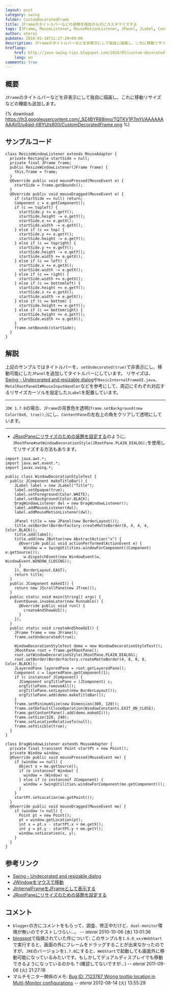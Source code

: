```yaml
---
layout: post
category: swing
folder: CustomDecoratedFrame
title: JFrameのタイトルバーなどの装飾を独自のものにカスタマイズする
tags: [JFrame, MouseListener, MouseMotionListener, JPanel, JLabel, ContentPane, Transparent]
author: aterai
pubdate: 2010-01-18T11:27:29+09:00
description: JFrameのタイトルバーなどを非表示にして独自に描画し、これに移動リサイズなどの機能も追加します。
hreflang:
    href: http://java-swing-tips.blogspot.com/2010/05/custom-decorated-titlebar-jframe.html
    lang: en
comments: true
---
```

## 概要
`JFrame`のタイトルバーなどを非表示にして独自に描画し、これに移動リサイズなどの機能も追加します。

{% download https://lh3.googleusercontent.com/_9Z4BYR88imo/TQTKV1P7mYI/AAAAAAAAAV0/u4qjd-ItBYU/s800/CustomDecoratedFrame.png %}

## サンプルコード
<pre class="prettyprint"><code>class ResizeWindowListener extends MouseAdapter {
  private Rectangle startSide = null;
  private final JFrame frame;
  public ResizeWindowListener(JFrame frame) {
    this.frame = frame;
  }
  @Override public void mousePressed(MouseEvent e) {
    startSide = frame.getBounds();
  }
  @Override public void mouseDragged(MouseEvent e) {
    if (startSide == null) return;
    Component c = e.getComponent();
    if (c == topleft) {
      startSide.y += e.getY();
      startSide.height -= e.getY();
      startSide.x += e.getX();
      startSide.width -= e.getX();
    } else if (c == top) {
      startSide.y += e.getY();
      startSide.height -= e.getY();
    } else if (c == topright) {
      startSide.y += e.getY();
      startSide.height -= e.getY();
      startSide.width += e.getX();
    } else if (c == left) {
      startSide.x += e.getX();
      startSide.width -= e.getX();
    } else if (c == right) {
      startSide.width += e.getX();
    } else if (c == bottomleft) {
      startSide.height += e.getY();
      startSide.x += e.getX();
      startSide.width -= e.getX();
    } else if (c == bottom) {
      startSide.height += e.getY();
    } else if (c == bottomright) {
      startSide.height += e.getY();
      startSide.width += e.getX();
    }
    frame.setBounds(startSide);
  }
}
</code></pre>

## 解説
上記のサンプルではタイトルバーを、`setUndecorated(true)`で非表示にし、移動可能にした`JPanel`を追加してタイトルバーにしています。
リサイズは、[Swing - Undecorated and resizable dialog](https://community.oracle.com/thread/1365156)や`BasicInternalFrameUI.java`、`MetalRootPaneUI#MouseInputHandler`などを参考にして、周辺にそれぞれ対応するリサイズカーソルを設定した`JLabel`を配置しています。

- - - -
`JDK 1.7.0`の場合、`JFrame`の背景色を透明(`frame.setBackground(new Color(0x0, true));`)にし、`ContentPane`の左右上の角をクリアして透明にしています。

- - - -
- [JRootPaneにリサイズのための装飾を設定する](http://ateraimemo.com/Swing/WindowDecorationStyle.html)のように、`JRootPane#setWindowDecorationStyle(JRootPane.PLAIN_DIALOG);`を使用してリサイズする方法もあります。

<!-- dummy comment line for breaking list -->

<pre class="prettyprint"><code>import java.awt.*;
import java.awt.event.*;
import javax.swing.*;

public class WindowDecorationStyleTest {
  public JComponent makeTitleBar() {
    JLabel label = new JLabel("Title");
    label.setOpaque(true);
    label.setForeground(Color.WHITE);
    label.setBackground(Color.BLACK);
    DragWindowListener dwl = new DragWindowListener();
    label.addMouseListener(dwl);
    label.addMouseMotionListener(dwl);

    JPanel title = new JPanel(new BorderLayout());
    title.setBorder(BorderFactory.createMatteBorder(0, 4, 4, 4, Color.BLACK));
    title.add(label);
    title.add(new JButton(new AbstractAction("x") {
      @Override public void actionPerformed(ActionEvent e) {
        Window w = SwingUtilities.windowForComponent((Component) e.getSource());
        w.dispatchEvent(new WindowEvent(w, WindowEvent.WINDOW_CLOSING));
      }
    }), BorderLayout.EAST);
    return title;
  }
  public JComponent makeUI() {
    return new JScrollPane(new JTree());
  }
  public static void main(String[] args) {
    EventQueue.invokeLater(new Runnable() {
      @Override public void run() {
        createAndShowGUI();
      }
    });
  }
  public static void createAndShowGUI() {
    JFrame frame = new JFrame();
    frame.setUndecorated(true);

    WindowDecorationStyleTest demo = new WindowDecorationStyleTest();
    JRootPane root = frame.getRootPane();
    root.setWindowDecorationStyle(JRootPane.PLAIN_DIALOG);
    root.setBorder(BorderFactory.createMatteBorder(4, 8, 8, 8, Color.BLACK));
    JLayeredPane layeredPane = root.getLayeredPane();
    Component c = layeredPane.getComponent(1);
    if (c instanceof JComponent) {
      JComponent orgTitlePane = (JComponent) c;
      orgTitlePane.removeAll();
      orgTitlePane.setLayout(new BorderLayout());
      orgTitlePane.add(demo.makeTitleBar());
    }
    frame.setMinimumSize(new Dimension(300, 120));
    frame.setDefaultCloseOperation(WindowConstants.EXIT_ON_CLOSE);
    frame.getContentPane().add(demo.makeUI());
    frame.setSize(320, 240);
    frame.setLocationRelativeTo(null);
    frame.setVisible(true);
  }
}

class DragWindowListener extends MouseAdapter {
  private final transient Point startPt = new Point();
  private Window window;
  @Override public void mousePressed(MouseEvent me) {
    if (window == null) {
      Object o = me.getSource();
      if (o instanceof Window) {
        window = (Window) o;
      } else if (o instanceof JComponent) {
        window = SwingUtilities.windowForComponent(me.getComponent());
      }
    }
    startPt.setLocation(me.getPoint());
  }
  @Override public void mouseDragged(MouseEvent me) {
    if (window != null) {
      Point pt = new Point();
      pt = window.getLocation(pt);
      int x = pt.x - startPt.x + me.getX();
      int y = pt.y - startPt.y + me.getY();
      window.setLocation(x, y);
    }
  }
}
</code></pre>

## 参考リンク
- [Swing - Undecorated and resizable dialog](https://community.oracle.com/thread/1365156)
- [JWindowをマウスで移動](http://ateraimemo.com/Swing/DragWindow.html)
- [JInternalFrameをJFrameとして表示する](http://ateraimemo.com/Swing/InternalFrameTitleBar.html)
- [JRootPaneにリサイズのための装飾を設定する](http://ateraimemo.com/Swing/WindowDecorationStyle.html)

<!-- dummy comment line for breaking list -->

## コメント
- `blogger`の方にコメントをもらって、調査、修正中だけど、`dual-monitor`環境が無いのでテストしづらい…。 -- *aterai* 2010-10-06 (水) 13:01:36
- [blogspot](http://java-swing-tips.blogspot.com/2010/05/custom-decorated-titlebar-jframe.html)で指摘されていた件について: このサンプルを`1.6.0_xx`+`WebStart`で実行すると、画面の外にフレームをドラッグすることが出来なかったのですが、`JRE`のバージョンを`1.7.0`にすると、`WebStart`で起動しても画面外に移動可能になっているみたいです。もしかしてデュアルディスプレイでも移動できるようになっているのかも？(確認してないですが...) -- *aterai* 2011-09-06 (火) 21:27:18
- マルチモニター関係のメモ: [Bug ID: 7123767 Wrong tooltip location in Multi-Monitor configurations](http://bugs.java.com/bugdatabase/view_bug.do?bug_id=7123767) -- *aterai* 2012-08-14 (火) 13:55:29

<!-- dummy comment line for breaking list -->
